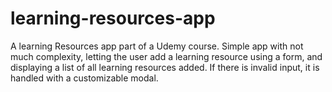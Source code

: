 # learning-resources-app

A learning Resources app part of a Udemy course. Simple app with not much complexity, letting the user add a learning resource
using a form, and displaying a list of all learning resources added. If there is invalid input, it is handled with a customizable modal.
